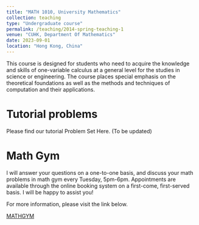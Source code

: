 ```yaml
---
title: "MATH 1010, University Mathematics"
collection: teaching
type: "Undergraduate course"
permalink: /teaching/2014-spring-teaching-1
venue: "CUHK, Department Of Mathematics"
date: 2023-09-01
location: "Hong Kong, China"
---
```


This course is designed for students who need to acquire the knowledge and skills of one-variable calculus at a general level for the studies in science or engineering. The course places special emphasis on the theoretical foundations as well as the methods and techniques of computation and their applications.

Tutorial problems
======
Please find our tutorial Problem Set Here. (To be updated)

Math Gym
======
I will answer your questions on a one-to-one basis, and discuss your math problems in math gym every Tuesday, 5pm-6pm. Appointments are available through the online booking system on a first-come, first-served basis. I will be happy to assist you!

For more information, please visit the link below.

[MATHGYM](http://mathgym.math.cuhk.edu.hk/)
